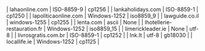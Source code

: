 | lahaonline.com | ISO-8859-9 | cp1256 |
| lankaholidays.com | ISO-8859-1 | cp1250 |
| lapoliticaonline.com | Windows-1252 | iso8859_9 |
| lawguide.co.il | windows-1255 | cp1255 |
| lenta.com | ascii | None |
| lhotellerie-restauration.fr | Windows-1252 | iso8859_15 |
| limerickleader.ie | None | utf-8 |
| livrosgratis.com.br | ISO-8859-1 | cp1252 |
| lnk.lt | utf-8 | gb18030 |
| locallife.ie | Windows-1252 | cp1125 |
